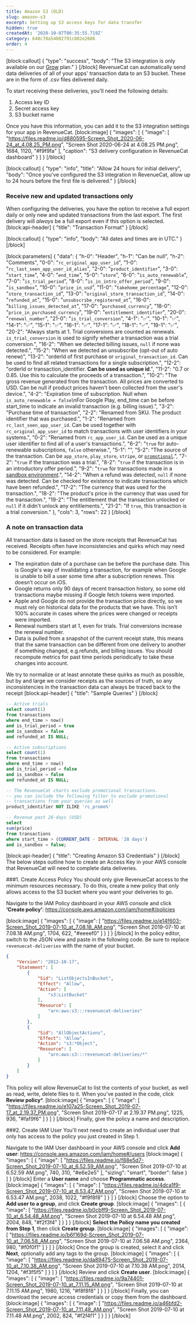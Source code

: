 ```yaml
---
title: Amazon S3 (OLD)
slug: amazon-s3
excerpt: Setting up S3 access keys for data transfer
hidden: true
createdAt: '2020-10-07T00:35:55.719Z'
category: 648c78a54082791c882e2686
order: 4
---
```

[block:callout]
{
  "type": "success",
  "body": "The S3 integration is only available on our [Grow](https://www.revenuecat.com/pricing) plan."
}
[/block]
RevenueCat can automatically send data deliveries of all of your apps' transaction data to an S3 bucket. These are in the form of .csv files delivered daily.

To start receiving these deliveries, you'll need the following details:
1. Access key ID
2. Secret access key
3. S3 bucket name

Once you have this information, you can add it to the S3 integration settings for your app in RevenueCat.
[block:image]
{
  "images": [
    {
      "image": [
        "https://files.readme.io/d880595-Screen_Shot_2020-06-24_at_4.08.25_PM.png",
        "Screen Shot 2020-06-24 at 4.08.25 PM.png",
        1684,
        1120,
        "#f9f9fa"
      ],
      "caption": "S3 delivery configuration in RevenueCat dashboard"
    }
  ]
}
[/block]

[block:callout]
{
  "type": "info",
  "title": "Allow 24 hours for initial delivery",
  "body": "Once you've configured the S3 integration in RevenueCat, allow up to 24 hours before the first file is delivered."
}
[/block]
### Receive new and updated transactions only
When configuring the deliveries, you have the option to receive a full export daily or only new and updated transactions from the last export. The first delivery will *always* be a full export even if this option is selected.
[block:api-header]
{
  "title": "Transaction Format"
}
[/block]

[block:callout]
{
  "type": "info",
  "body": "All dates and times are in UTC."
}
[/block]

[block:parameters]
{
  "data": {
    "h-0": "Header",
    "h-1": "Can be null",
    "h-2": "Comments",
    "0-0": "`rc_original_app_user_id`",
    "1-0": "`rc_last_seen_app_user_id_alias`",
    "2-0": "`product_identifier`",
    "3-0": "`start_time`",
    "4-0": "`end_time`",
    "5-0": "`store`",
    "6-0": "`is_auto_renewable`",
    "7-0": "`is_trial_period`",
    "8-0": "`is_in_intro_offer_period`",
    "9-0": "`is_sandbox`",
    "10-0": "`price_in_usd`",
    "11-0": "`takehome_percentage`",
    "12-0": "`store_transaction_id`",
    "13-0": "`original_store_transaction_id`",
    "14-0": "`refunded_at`",
    "15-0": "`unsubscribe_registered_at`",
    "16-0": "`billing_issues_detected_at`",
    "17-0": "`purchased_currency`",
    "18-0": "`price_in_purchased_currency`",
    "19-0": "`entitlement_identifier`",
    "20-0": "`renewal_number`",
    "21-0": "`is_trial_conversion`",
    "4-1": "✅",
    "10-1": "✅",
    "14-1": "✅",
    "15-1": "✅",
    "16-1": "✅",
    "17-1": "✅",
    "18-1": "✅",
    "19-1": "✅",
    "20-2": "Always starts at 1. Trial conversions are counted as renewals. `is_trial_conversion` is used to signify whether a transaction was a trial conversion.",
    "16-2": "When we detected billing issues, `null` if none was detected.",
    "15-2": "When we detected an unsubscribe (opt-out of auto renew)",
    "13-2": "orderId of first purchase or `original_transaction_id`. Can be used to find all related transactions for a single subscription.",
    "12-2": "orderId or transaction_identifier. **​Can be used as unique id**.",
    "11-2": "0.7 or 0.85. Use this to calculate the proceeds of a transaction.",
    "10-2": "The gross revenue generated from the transaction. All prices are converted to USD. Can be null if product prices haven't been collected from the user's device.",
    "4-2": "Expiration time of subscription. Null when `is_auto_renewable = false`\nFor Google Play, end_time can be before start_time to indicate an invalid transaction (e.g. billing issue).",
    "3-2": "Purchase time of transaction",
    "2-2": "Renamed from SKU. The product identifier that was purchased.",
    "1-2": "Renamed from `rc_last_seen_app_user_id`. Can be used together with `rc_original_app_user_id` to match transactions with user identifiers in your systems.",
    "0-2": "Renamed from `rc_app_user_id`. Can be used as a unique user identifier to find all of a user's transactions.",
    "6-2": "`true` for auto-renewable subscriptions, `false` otherwise.",
    "5-1": "",
    "5-2": "The source of the transaction. Can be `app_store`, `play_store`, `stripe`, or [`promotional`](doc:promotionals).",
    "7-2": "`true` if the transaction was a trial.",
    "8-2": "`true` if the transaction is in an introductory offer period.",
    "9-2": "`true` for transactions made in a [sandbox environment](doc:sandbox).",
    "14-2": "When a refund was detected, `null` if none was detected. Can be checked for existence to indicate transactions which have been refunded.",
    "17-2": "The currency that was used for the transaction.",
    "18-2": "The product's price in the currency that was used for the transaction.",
    "19-2": "The entitlement that the transaction unlocked or `null` if it didn't unlock any entitlements.",
    "21-2": "If `true`, this transaction is a trial conversion."
  },
  "cols": 3,
  "rows": 22
}
[/block]
### A note on transaction data
All transaction data is based on the store receipts that RevenueCat has received. Receipts often have inconsistencies and quirks which may need to be considered. For example:
- The expiration date of a purchase can be before the purchase date. This is Google's way of invalidating a transaction, for example when Google is unable to bill a user some time after a subscription renews. This doesn’t occur on iOS.
- Google returns only 90 days of recent transaction history, so some old transactions maybe missing if Google fetch tokens were imported.
- Apple and Google do not provide the transaction price directly, so we must rely on historical data for the products that we have. This isn’t 100% accurate in cases where the prices were changed or receipts were imported.
- Renewal numbers start at 1, even for trials. Trial conversions increase the renewal number.
- Data is pulled from a snapshot of the current receipt state, this means that the same transaction can be different from one delivery to another if something changed, e.g.refunds, and billing issues. You should recompute metrics for past time periods periodically to take these changes into account.

We try to normalize or at least annotate these quirks as much as possible, but by and large we consider receipts as the sources of truth, so any inconsistencies in the transaction data can always be traced back to the receipt
[block:api-header]
{
  "title": "Sample Queries"
}
[/block]

```sql Active Trials
-- Active trials
select count(1)
from transactions
where end_time > now()
and is_trial_period = true
and is_sandbox = false
and refunded_at IS NULL;
```
```sql Active Subscriptions
-- Active subscriptions
select count(1)
from transactions
where end_time > now()
and is_trial_period = false
and is_sandbox = false
and refunded_at IS NULL;

-- The RevenueCat charts exclude promotional transactions.
-- you can include the following filter to exclude promotional
-- transactions from your queries as well
product_identifier NOT ILIKE 'rc_promo%'
```
```sql Revenue
-- Revenue past 28-days (USD)
select 
sum(price)
from transactions
where start_time > (CURRENT_DATE - INTERVAL '28 days')
and is_sandbox = false;
```


[block:api-header]
{
  "title": "Creating Amazon S3 Credentials"
}
[/block]
The below steps outline how to create an Access Key in your AWS console that RevenueCat will need to complete data deliveries.

###1. Create Access Policy
You should only give RevenueCat access to the minimum resources necessary. To do this, create a new policy that only allows access to the S3 bucket where you want your deliveries to go.

Navigate to the IAM Policy dashboard in your AWS console and click **‘Create policy’**: https://console.aws.amazon.com/iam/home#/policies

[block:image]
{
  "images": [
    {
      "image": [
        "https://files.readme.io/e14f603-Screen_Shot_2019-07-10_at_7.08.18_AM.png",
        "Screen Shot 2019-07-10 at 7.08.18 AM.png",
        1704,
        622,
        "#eeeef0"
      ]
    }
  ]
}
[/block]
In the policy editor, switch to the JSON view and paste in the following code. Be sure to replace `revenuecat-deliveries` with the name of your bucket.
```json Access Policy
{
    "Version": "2012-10-17",
    "Statement": [
        {
            "Sid": "ListObjectsInBucket",
            "Effect": "Allow",
            "Action": [
                "s3:ListBucket"
            ],
            "Resource": [
                "arn:aws:s3:::revenuecat-deliveries"
            ]
        },
        {
            "Sid": "AllObjectActions",
            "Effect": "Allow",
            "Action": "s3:*Object",
            "Resource": [
                "arn:aws:s3:::revenuecat-deliveries/*"
            ]
        }
    ]
}
```

This policy will allow RevenueCat to list the contents of your bucket, as well as read, write, delete files to it. When you've pasted in the code, click **Review policy***.
[block:image]
{
  "images": [
    {
      "image": [
        "https://files.readme.io/e107a25-Screen_Shot_2019-07-17_at_2.19.37_PM.png",
        "Screen Shot 2019-07-17 at 2.19.37 PM.png",
        1225,
        936,
        "#faf9f6"
      ]
    }
  ]
}
[/block]
Finally, give the policy a name and description.


###2. Create IAM User
You'll next need to create an individual user that only has access to the policy you just created in Step 1. 

Navigate to the IAM User dashboard in your AWS console and click **Add user**: https://console.aws.amazon.com/iam/home#/users
[block:image]
{
  "images": [
    {
      "image": [
        "https://files.readme.io/f88e5d7-Screen_Shot_2019-07-10_at_6.52.59_AM.png",
        "Screen Shot 2019-07-10 at 6.52.59 AM.png",
        740,
        310,
        "#e6e2e5"
      ],
      "sizing": "smart",
      "border": false
    }
  ]
}
[/block]
Enter a **User name** and choose **Programmatic access**.
[block:image]
{
  "images": [
    {
      "image": [
        "https://files.readme.io/4dca1f9-Screen_Shot_2019-07-10_at_6.53.47_AM.png",
        "Screen Shot 2019-07-10 at 6.53.47 AM.png",
        2038,
        1022,
        "#f9f8f8"
      ]
    }
  ]
}
[/block]
Choose the option to **Add user to a group**, and click **Create group**.
[block:image]
{
  "images": [
    {
      "image": [
        "https://files.readme.io/b0cbff9-Screen_Shot_2019-07-10_at_6.54.48_AM.png",
        "Screen Shot 2019-07-10 at 6.54.48 AM.png",
        2004,
        848,
        "#f2f3f4"
      ]
    }
  ]
}
[/block]
**Select the Policy name you created from Step 1**, then click **Create group**.
[block:image]
{
  "images": [
    {
      "image": [
        "https://files.readme.io/b6f169d-Screen_Shot_2019-07-10_at_7.06.58_AM.png",
        "Screen Shot 2019-07-10 at 7.06.58 AM.png",
        2364,
        980,
        "#f0f0f1"
      ]
    }
  ]
}
[/block]
Once the group is created, select it and click **Next**, optionally add any tags to the group.
[block:image]
{
  "images": [
    {
      "image": [
        "https://files.readme.io/da89475-Screen_Shot_2019-07-10_at_7.10.38_AM.png",
        "Screen Shot 2019-07-10 at 7.10.38 AM.png",
        2014,
        1204,
        "#f3f5f5"
      ]
    }
  ]
}
[/block]
Review and click **Create user**.
[block:image]
{
  "images": [
    {
      "image": [
        "https://files.readme.io/9a74401-Screen_Shot_2019-07-10_at_7.11.15_AM.png",
        "Screen Shot 2019-07-10 at 7.11.15 AM.png",
        1980,
        1216,
        "#f8f8f8"
      ]
    }
  ]
}
[/block]
Finally, you can download the secure access credentials or copy them from the dashboard.
[block:image]
{
  "images": [
    {
      "image": [
        "https://files.readme.io/a46bfd2-Screen_Shot_2019-07-10_at_7.11.48_AM.png",
        "Screen Shot 2019-07-10 at 7.11.48 AM.png",
        2002,
        824,
        "#f2f4f1"
      ]
    }
  ]
}
[/block]